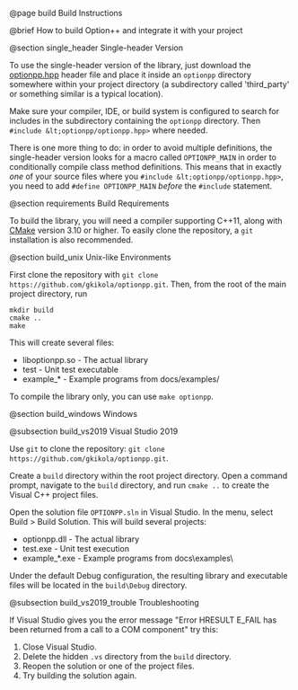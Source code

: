 @page build Build Instructions

@brief How to build Option++ and integrate it with your project

@section single_header Single-header Version

To use the single-header version of the library, just download the
[optionpp.hpp](https://github.com/gkikola/optionpp/raw/v2/single_header/optionpp/optionpp.hpp)
header file and place it inside an `optionpp` directory somewhere
within your project directory (a subdirectory called 'third_party' or
something similar is a typical location).

Make sure your compiler, IDE, or build system is configured to search
for includes in the subdirectory containing the `optionpp`
directory. Then `#include &lt;optionpp/optionpp.hpp>` where needed.

There is one more thing to do: in order to avoid multiple definitions,
the single-header version looks for a macro called `OPTIONPP_MAIN` in
order to conditionally compile class method definitions. This means
that in exactly *one* of your source files where you `#include
&lt;optionpp/optionpp.hpp>`, you need to add `#define OPTIONPP_MAIN`
*before* the `#include` statement.


@section requirements Build Requirements

To build the library, you will need a compiler supporting C++11, along
with [CMake](https://cmake.org/) version 3.10 or higher. To easily
clone the repository, a `git` installation is also recommended.


@section build_unix Unix-like Environments

First clone the repository with `git clone
https://github.com/gkikola/optionpp.git`. Then, from the root of the
main project directory, run
```
mkdir build
cmake ..
make
```
This will create several files:
* liboptionpp.so - The actual library
* test - Unit test executable
* example_* - Example programs from docs/examples/

To compile the library only, you can use `make optionpp`.


@section build_windows Windows

@subsection build_vs2019 Visual Studio 2019

Use `git` to clone the repository:
`git clone https://github.com/gkikola/optionpp.git`.

Create a `build` directory within the root project directory. Open a
command prompt, navigate to the `build` directory, and run `cmake ..`
to create the Visual C++ project files.

Open the solution file `OPTIONPP.sln` in Visual Studio. In the menu,
select Build > Build Solution. This will build several projects:
* optionpp.dll - The actual library
* test.exe - Unit test execution
* example_*.exe - Example programs from docs\\examples\\

Under the default Debug configuration, the resulting library and
executable files will be located in the `build\Debug` directory.

@subsection build_vs2019_trouble Troubleshooting

If Visual Studio gives you the error message "Error HRESULT E_FAIL has
been returned from a call to a COM component" try this:
1. Close Visual Studio.
2. Delete the hidden `.vs` directory from the `build` directory.
3. Reopen the solution or one of the project files.
4. Try building the solution again.
